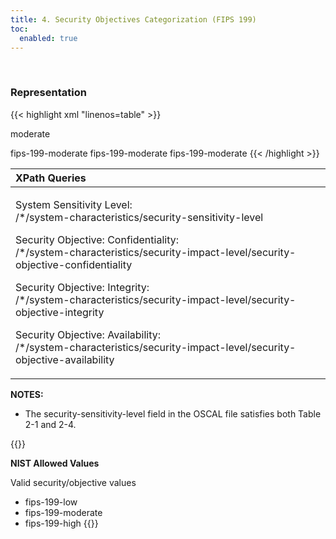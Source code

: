 ```yaml
---
title: 4. Security Objectives Categorization (FIPS 199)
toc:
  enabled: true
---
```


<p><br></p>

### **Representation**

{{< highlight xml "linenos=table" >}}
<system-characteristics>
   <!-- cut -->
   <security-sensitivity-level>moderate</security-sensitivity-level>
   <!-- system-information -->
   <security-impact-level>
      <security-objective-confidentiality>fips-199-moderate
         </security-objective-confidentiality>
      <security-objective-integrity>fips-199-moderate</security-objective-integrity>
      <security-objective-availability>fips-199-moderate
         </security-objective-availability>
   </security-impact-level>
   <!-- status -->
</system-characteristics>
{{< /highlight >}}



|**XPath Queries**|
| :- |
|<p>System Sensitivity Level:<br>/\*/system-characteristics/security-sensitivity-level</p><p></p><p>Security Objective: Confidentiality:<br>/\*/system-characteristics/security-impact-level/security-objective-confidentiality</p><p>Security Objective: Integrity:<br>/\*/system-characteristics/security-impact-level/security-objective-integrity</p><p>Security Objective: Availability:<br>/\*/system-characteristics/security-impact-level/security-objective-availability</p><p></p>|

**NOTES:**

- The security-sensitivity-level field in the OSCAL file satisfies both Table 2-1 and 2-4.


{{<callout>}}

**NIST Allowed Values**

Valid security/objective values

- fips-199-low
- fips-199-moderate
- fips-199-high
{{</callout>}}
